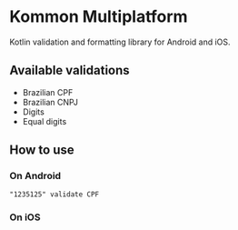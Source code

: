 # Kommon Multiplatform

Kotlin validation and formatting library for Android and iOS.

## Available validations
- Brazilian CPF
- Brazilian CNPJ
- Digits
- Equal digits

## How to use

### On Android

` "1235125" validate CPF `

### On iOS